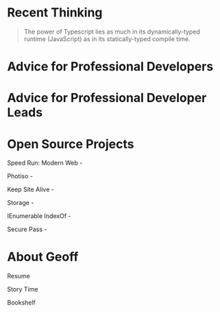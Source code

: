# Recent Thinking

> The power of Typescript lies as much in its dynamically-typed runtime (JavaScript) as in its statically-typed compile time.  


# Advice for Professional Developers

# Advice for Professional Developer Leads

# Open Source Projects

Speed Run: Modern Web - 

Photiso - 

Keep Site Alive - 

Storage - 

IEnumerable IndexOf - 

Secure Pass - 

# About Geoff

Resume

Story Time

Bookshelf 


      
